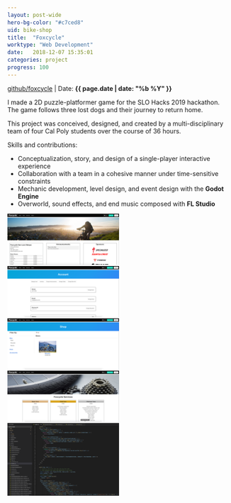 ```yaml
---
layout: post-wide
hero-bg-color: "#c7ced8"
uid: bike-shop
title:  "Foxcycle"
worktype: "Web Development"
date:   2018-12-07 15:35:01
categories: project
progress: 100
---
```


<p class="meta">
  <a href="https://github.com/gmonteir/foxcycle">github/foxcycle</a> | Date: <strong>{{ page.date | date: "%b %Y" }}</strong>
</p>

<p>
	I made a 2D puzzle-platformer game for the SLO Hacks 2019 hackathon. The game follows three lost dogs and their journey to return home.

  This project was conceived, designed, and created by a multi-disciplinary team of four Cal Poly students over the course of 36 hours.
</p>

<div class="skills">
<p>Skills and contributions:</p>
<ul>
  <li>Conceptualization, story, and design of a single-player interactive experience</li>
  <li>Collaboration with a team in a cohesive manner under time-sensitive constraints</li>
  <li>Mechanic development, level design, and event design with the <b>Godot Engine</b></li>
  <li>Overworld, sound effects, and end music composed with <b>FL Studio</b></li>
</ul>
</div>

<div class="showcase">
  <img style="width:50%" src="/images/portfolio/bike-shop/1.png" alt="">
  <img style="width:50%" src="/images/portfolio/bike-shop/2.png" alt="">
  <img style="width:50%" src="/images/portfolio/bike-shop/3.png" alt="">
  <img style="width:50%" src="/images/portfolio/bike-shop/4.png" alt="">
  <img style="width:50%" src="/images/portfolio/bike-shop/5.png" alt="">
</div>
